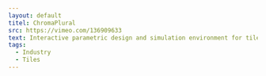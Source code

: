 ```yaml
---
layout: default
titel: ChromaPlural
src: https://vimeo.com/136909633
text: Interactive parametric design and simulation environment for tile patterns.
tags:
  - Industry
  - Tiles
---
```

